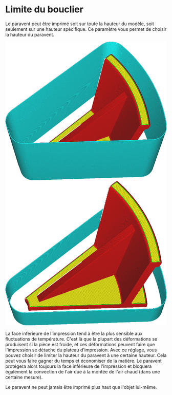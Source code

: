 Limite du bouclier
====
Le paravent peut être imprimé soit sur toute la hauteur du modèle, soit seulement sur une hauteur spécifique. Ce paramètre vous permet de choisir la hauteur du paravent.

![Le paravent est aussi haut que le modèle](../../../articles/images/draft_shield_enabled.png)
![Le paravent est limité à 20mm de hauteur](../../../articles/images/draft_shield_height_limitation.png)

La face inférieure de l'impression tend à être la plus sensible aux fluctuations de température. C'est là que la plupart des déformations se produisent si la pièce est froide, et ces déformations peuvent faire que l'impression se détache du plateau d'impression. Avec ce réglage, vous pouvez choisir de limiter la hauteur du paravent à une certaine hauteur. Cela peut vous faire gagner du temps et économiser de la matière. Le paravent protégera alors toujours la face inférieure de l'impression et bloquera également la convection de l'air due à la montée de l'air chaud (dans une certaine mesure).

Le paravent ne peut jamais être imprimé plus haut que l'objet lui-même.
